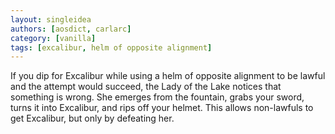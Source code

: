 ```yaml
---
layout: singleidea
authors: [aosdict, carlarc]
category: [vanilla]
tags: [excalibur, helm of opposite alignment]
---
```

If you dip for Excalibur while using a helm of opposite alignment to be lawful and the attempt would succeed, the Lady of the Lake notices that something is wrong. She emerges from the fountain, grabs your sword, turns it into Excalibur, and rips off your helmet. This allows non-lawfuls to get Excalibur, but only by defeating her.

